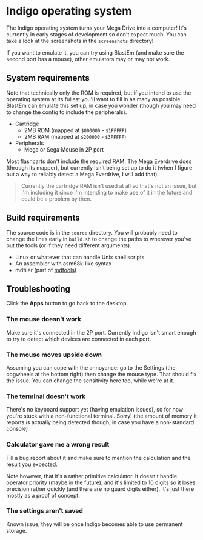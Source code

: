 # Indigo operating system

The Indigo operating system turns your Mega Drive into a computer! It's
currently in early stages of development so don't expect much. You can take
a look at the screenshots in the `screenshots` directory!

If you want to emulate it, you can try using BlastEm (and make sure the
second port has a mouse), other emulators may or may not work.

## System requirements

Note that technically only the ROM is required, but if you intend to use the
operating system at its fullest you'll want to fill in as many as possible.
BlastEm can emulate this set up, in case you wonder (though you may need to
change the config to include the peripherals).

- Cartridge
  - 2MB ROM (mapped at `$000000` - `$1FFFFF`)
  - 2MB RAM (mapped at `$200000` - `$3FFFFF`)
- Peripherals
  - Mega or Sega Mouse in 2P port

Most flashcarts don't include the required RAM. The Mega Everdrive does
(through its mapper), but currently isn't being set up to do it (when I
figure out a way to reliably detect a Mega Everdrive, I will add that).

> Currently the cartridge RAM isn't used at all so that's not an issue, but
> I'm including it since I'm intending to make use of it in the future and
> could be a problem by then.

## Build requirements

The source code is in the `source` directory. You will probably need to
change the lines early in `build.sh` to change the paths to wherever you've
put the tools (or if they need different arguments).

- Linux or whatever that can handle Unix shell scripts
- An assembler with asm68k-like syntax
- mdtiler (part of [mdtools](https://github.com/sikthehedgehog/mdtools/))

## Troubleshooting

Click the **Apps** button to go back to the desktop.

### The mouse doesn't work

Make sure it's connected in the 2P port. Currently Indigo isn't smart enough
to try to detect which devices are connected in each port.

### The mouse moves upside down

Assuming you can cope with the annoyance: go to the Settings (the cogwheels
at the bottom right) then change the mouse type. That should fix the issue.
You can change the sensitivity here too, while we're at it.

### The terminal doesn't work

There's no keyboard support yet (having emulation issues), so for now you're
stuck with a non-functional terminal. Sorry! (the amount of memory it reports
*is* actually being detected though, in case you have a non-standard console)

### Calculator gave me a wrong result

Fill a bug report about it and make sure to mention the calculation and
the result you expected.

Note however, that it's a rather primitive calculator. It doesn't handle
operator priority (maybe in the future), and it's limited to 10 digits so
it loses precision rather quickly (and there are no guard digits either).
It's just there mostly as a proof of concept.

### The settings aren't saved

Known issue, they will be once Indigo becomes able to use permanent storage.
